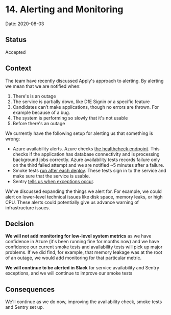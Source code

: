 # 14. Alerting and Monitoring

Date: 2020-08-03

## Status

Accepted

## Context

The team have recently discussed Apply's approach to alerting. By alerting we mean that we are notified when:

1. There's is an outage
2. The service is partially down, like DfE Signin or a specific feature
3. Candidates can’t make applications, though no errors are thrown. For example because of a bug.
4. The system is performing so slowly that it's not usable
5. Before there's an outage

We currently have the following setup for alerting us that something is wrong:

- Azure availability alerts. Azure checks [the healthcheck endpoint](https://www.apply-for-teacher-training.service.gov.uk/integrations/monitoring/all). This checks if the application has database connectivity and is processing background jobs correctly. Azure availability tests records failure only on the third failed attempt and we are notified ~5 minutes after a failure.
- Smoke tests [run after each deploy](https://github.com/DFE-Digital/apply-for-teacher-training-tests). These tests sign in to the service and make sure that the service is usable.
- Sentry [tells us when exceptions occur](https://sentry.io/organizations/dfe-bat).

We've discussed expanding the things we alert for. For example, we could alert on lower-level technical issues like disk space, memory leaks, or high CPU. These alerts could potentially give us advance warning of infrastructure issues.

## Decision

**We will not add monitoring for low-level system metrics** as we have confidence in Azure (it's been running fine for months now) and we have confidence our current smoke tests and availability tests will pick up major problems. If we did find, for example, that memory leakage was at the root of an outage, we would add monitoring for that particular metric.

**We will continue to be alerted in Slack** for service availability and Sentry exceptions, and we will continue to improve our smoke tests

## Consequences

We'll continue as we do now, improving the availability check, smoke tests and Sentry set up.

